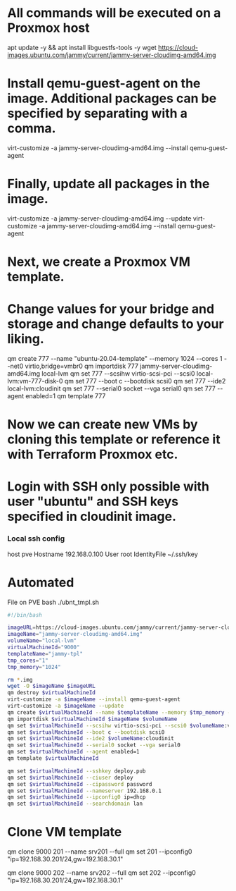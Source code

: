
# All commands will be executed on a Proxmox host
apt update -y && apt install libguestfs-tools -y
wget https://cloud-images.ubuntu.com/jammy/current/jammy-server-cloudimg-amd64.img

# Install qemu-guest-agent on the image. Additional packages can be specified by separating with a comma.
virt-customize -a jammy-server-cloudimg-amd64.img --install qemu-guest-agent

# Finally, update all packages in the image.
virt-customize -a jammy-server-cloudimg-amd64.img --update
virt-customize -a jammy-server-cloudimg-amd64.img --install qemu-guest-agent

# Next, we create a Proxmox VM template.
# Change values for your bridge and storage and change defaults to your liking.
qm create 777 --name "ubuntu-20.04-template" --memory 1024 --cores 1 --net0 virtio,bridge=vmbr0
qm importdisk 777 jammy-server-cloudimg-amd64.img local-lvm
qm set 777 --scsihw virtio-scsi-pci --scsi0 local-lvm:vm-777-disk-0
qm set 777 --boot c --bootdisk scsi0
qm set 777 --ide2 local-lvm:cloudinit
qm set 777 --serial0 socket --vga serial0
qm set 777 --agent enabled=1
qm template 777

# Now we can create new VMs by cloning this template or reference it with Terraform Proxmox etc.
# Login with SSH only possible with user "ubuntu" and SSH keys specified in cloudinit image.

### Local ssh config 
host pve
    Hostname 192.168.0.100
    User root
    IdentityFile ~/.ssh/key


# Automated
File on PVE bash ./ubnt_tmpl.sh

```bash
#!/bin/bash

imageURL=https://cloud-images.ubuntu.com/jammy/current/jammy-server-cloudimg-amd64.img
imageName="jammy-server-cloudimg-amd64.img"
volumeName="local-lvm"
virtualMachineId="9000"
templateName="jammy-tpl"
tmp_cores="1"
tmp_memory="1024"

rm *.img
wget -O $imageName $imageURL
qm destroy $virtualMachineId
virt-customize -a $imageName --install qemu-guest-agent
virt-customize -a $imageName --update
qm create $virtualMachineId --name $templateName --memory $tmp_memory --cores $tmp_cores --net0 virtio,bridge=vmbr0,tag=30
qm importdisk $virtualMachineId $imageName $volumeName
qm set $virtualMachineId --scsihw virtio-scsi-pci --scsi0 $volumeName:vm-$virtualMachineId-disk-0
qm set $virtualMachineId --boot c --bootdisk scsi0
qm set $virtualMachineId --ide2 $volumeName:cloudinit
qm set $virtualMachineId --serial0 socket --vga serial0
qm set $virtualMachineId --agent enabled=1
qm template $virtualMachineId

qm set $virtualMachineId --sshkey deploy.pub
qm set $virtualMachineId --ciuser deploy
qm set $virtualMachineId --cipassword password
qm set $virtualMachineId --nameserver 192.168.0.1
qm set $virtualMachineId --ipconfig0 ip=dhcp
qm set $virtualMachineId --searchdomain lan


```

# Clone VM template
qm clone 9000 201 --name srv201 --full
qm set 201 --ipconfig0 "ip=192.168.30.201/24,gw=192.168.30.1"

qm clone 9000 202 --name srv202 --full
qm set 202 --ipconfig0 "ip=192.168.30.201/24,gw=192.168.30.1"
